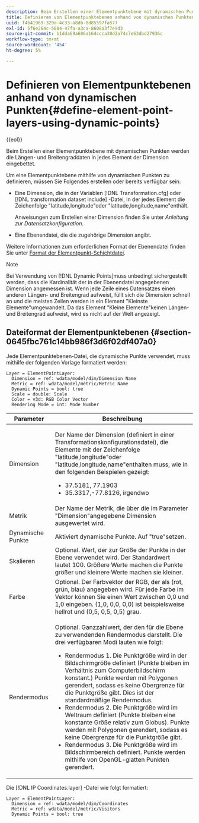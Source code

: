 ```yaml
---
description: Beim Erstellen einer Elementpunktebene mit dynamischen Punkten werden die Längen- und Breitengraddaten in jedes Element der Dimension eingebettet.
title: Definieren von Elementpunktebenen anhand von dynamischen Punkten
uuid: f4b41969-329a-4c33-a8db-8d85597fa577
exl-id: 5f6e264c-5804-47fa-a3ca-8608a3f7e9d3
source-git-commit: b1dda69a606a16dccca30d2a74c7e63dbd27936c
workflow-type: tm+mt
source-wordcount: '454'
ht-degree: 5%

---
```


# Definieren von Elementpunktebenen anhand von dynamischen Punkten{#define-element-point-layers-using-dynamic-points}

{{eol}}

Beim Erstellen einer Elementpunktebene mit dynamischen Punkten werden die Längen- und Breitengraddaten in jedes Element der Dimension eingebettet.

Um eine Elementpunktebene mithilfe von dynamischen Punkten zu definieren, müssen Sie Folgendes erstellen oder bereits verfügbar sein:

* Eine Dimension, die in der Variablen [!DNL Transformation.cfg] oder [!DNL transformation dataset include] -Datei, in der jedes Element die Zeichenfolge &quot;latitude,longitude&quot;oder &quot;latitude,longitude,name&quot;enthält.

   Anweisungen zum Erstellen einer Dimension finden Sie unter *Anleitung zur Datensatzkonfiguration*.

* Eine Ebenendatei, die die zugehörige Dimension angibt.

Weitere Informationen zum erforderlichen Format der Ebenendatei finden Sie unter [Format der Elementpunkt-Schichtdatei](../../../../home/c-get-started/c-im-layers/c-elmt-pt-layers/c-elmt-pt-dyn-pts.md#section-0645fbc761c14bb986f3d6f02df407a0).

>[!NOTE]
>
>Bei Verwendung von [!DNL Dynamic Points]muss unbedingt sichergestellt werden, dass die Kardinalität der in der Ebenendatei angegebenen Dimension angemessen ist. Wenn jede Zeile eines Datensatzes einen anderen Längen- und Breitengrad aufweist, füllt sich die Dimension schnell an und die meisten Zeilen werden in ein Element &quot;Kleinste Elemente&quot;umgewandelt. Da das Element &quot;Kleine Elemente&quot;keinen Längen- und Breitengrad aufweist, wird es nicht auf der Welt angezeigt.

## Dateiformat der Elementpunktebenen {#section-0645fbc761c14bb986f3d6f02df407a0}

Jede Elementpunktebenen-Datei, die dynamische Punkte verwendet, muss mithilfe der folgenden Vorlage formatiert werden:

```
Layer = ElementPointLayer:
  Dimension = ref: wdata/model/dim/Dimension Name
  Metric = ref: wdata/model/metric/Metric Name
  Dynamic Points = bool: true
  Scale = double: Scale
  Color = v3d: RGB Color Vector
  Rendering Mode = int: Mode Number
```

<table id="table_8756BDCC49F447C0855BA64BC0078A0C"> 
 <thead> 
  <tr> 
   <th colname="col1" class="entry"> Parameter </th> 
   <th colname="col2" class="entry"> Beschreibung </th> 
  </tr> 
 </thead>
 <tbody> 
  <tr> 
   <td colname="col1"> Dimension </td> 
   <td colname="col2"> <p>Der Name der Dimension (definiert in einer Transformationskonfigurationsdatei), die Elemente mit der Zeichenfolge "latitude,longitude"oder "latitude,longitude,name"enthalten muss, wie in den folgenden Beispielen gezeigt: 
     <ul id="ul_CC12F05459C640F5AB3C295932B04F83"> 
      <li id="li_9023CFA04A0F407E9DF0E1A4D71BB18C">37.5181, 77.1903 </li> 
      <li id="li_F002AB3AB98049A4AF1588B51167C7FA">35.3317,-77.8126, irgendwo </li> 
     </ul> </p> </td> 
  </tr> 
  <tr> 
   <td colname="col1"> Metrik </td> 
   <td colname="col2"> Der Name der Metrik, die über die im Parameter "Dimension"angegebene Dimension ausgewertet wird. </td> 
  </tr> 
  <tr> 
   <td colname="col1"> Dynamische Punkte </td> 
   <td colname="col2"> Aktiviert dynamische Punkte. Auf "true"setzen. </td> 
  </tr> 
  <tr> 
   <td colname="col1"> Skalieren </td> 
   <td colname="col2"> Optional. Wert, der zur Größe der Punkte in der Ebene verwendet wird. Der Standardwert lautet 100. Größere Werte machen die Punkte größer und kleinere Werte machen sie kleiner. </td> 
  </tr> 
  <tr> 
   <td colname="col1"> Farbe </td> 
   <td colname="col2"> Optional. Der Farbvektor der RGB, der als (rot, grün, blau) angegeben wird. Für jede Farbe im Vektor können Sie einen Wert zwischen 0,0 und 1,0 eingeben. (1,0, 0,0, 0,0) ist beispielsweise hellrot und (0,5, 0,5, 0,5) grau. </td> 
  </tr> 
  <tr> 
   <td colname="col1"> Rendermodus </td> 
   <td colname="col2"> <p>Optional. Ganzzahlwert, der den für die Ebene zu verwendenden Rendermodus darstellt. Die drei verfügbaren Modi lauten wie folgt: 
     <ul id="ul_C7A74B9B085741C8B7116E4F110DF830"> 
      <li id="li_75CC2BE35C594B6895F743A1967A2E07">Rendermodus 1. Die Punktgröße wird in der Bildschirmgröße definiert (Punkte bleiben im Verhältnis zum Computerbildschirm konstant.) Punkte werden mit Polygonen gerendert, sodass es keine Obergrenze für die Punktgröße gibt. Dies ist der standardmäßige Rendermodus. </li> 
      <li id="li_5B19C5B0F59548E28DCE7F7CD319E210">Rendermodus 2. Die Punktgröße wird im Weltraum definiert (Punkte bleiben eine konstante Größe relativ zum Globus). Punkte werden mit Polygonen gerendert, sodass es keine Obergrenze für die Punktgröße gibt. </li> 
      <li id="li_DF0C9AEFE82642C9BD5AEA79770D2896">Rendermodus 3. Die Punktgröße wird im Bildschirmbereich definiert. Punkte werden mithilfe von OpenGL-glatten Punkten gerendert. </li> 
     </ul> </p> </td> 
  </tr> 
 </tbody> 
</table>

Die [!DNL IP Coordinates.layer] -Datei wie folgt formatiert:

```
Layer = ElementPointLayer:
  Dimension = ref: wdata/model/dim/Coordinates
  Metric = ref: wdata/model/metric/Visitors
  Dynamic Points = bool: true
```
